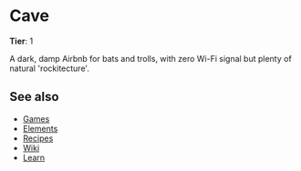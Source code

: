 # Cave

**Tier**: 1

A dark, damp Airbnb for bats and trolls, with zero Wi-Fi signal but plenty of natural 'rockitecture'.

## See also

* [Games](/wiki/games)
* [Elements](/wiki/elements)
* [Recipes](/wiki/recipes)
* [Wiki](/wiki/index)
* [Learn](/learn/index)